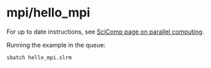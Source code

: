 # mpi/hello_mpi

For up to date instructions, see
[SciComp page on parallel computing](https://scicomp.aalto.fi/triton/tut/parallel/).

Running the example in the queue:
```sh
sbatch hello_mpi.slrm
```
